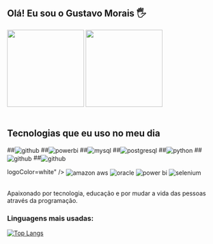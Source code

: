 ## Olá! Eu sou o Gustavo Morais 🖐️

<div>
  <img  height="180em" src="https://github-readme-stats.vercel.app/api?username=ghpires98&show_icons=true&theme=great-gatsby&include_all_commits=true&count_private=true"/>
  <img height="180em" src="https://github-readme-stats.vercel.app/api/top-langs/?username=ghpires98&layout=compact&langs_count=7&theme=dark"/>
</div>
<br>

## Tecnologias que eu uso no meu dia
##<img align="center" alt="github" src="https://img.shields.io/badge/GitHub-181717.svg?style=for-the-badge&logo=GitHub&logoColor=white" />
##<img align="center" alt="powerbi" src="https://img.shields.io/badge/Power%20BI-F2C811.svg?style=for-the-badge&logo=Power-BI&logoColor=black" />
##<img align="center" alt="mysql" src="https://img.shields.io/badge/MySQL-4479A1.svg?style=for-the-badge&logo=MySQL&logoColor=white" />
##<img align="center" alt="postgresql" src="https://img.shields.io/badge/PostgreSQL-4169E1.svg?style=for-the-badge&logo=PostgreSQL&logoColor=white" />
##<img align="center" alt="python" src="https://img.shields.io/badge/Python-3776AB.svg?style=for-the-badge&logo=Python&logoColor=white" />
##<img align="center" alt="github" src="https://img.shields.io/badge/Ubuntu-E95420.svg?style=for-the-badge&logo=Ubuntu&logoColor=white" />
##<img align="center" alt="github" src="https://img.shields.io/badge/Microsoft%20Office-D83B01.svg?style=for-the-badge&logo=Microsoft-Office&logoColor=white" />
<div style="display: inline_block">
 logoColor=white" />
  <img align="center" alt="amazon aws" src="https://img.shields.io/badge/Amazon_AWS-FF9900?style=for-the-badge&logo=amazonaws&logoColor=white" />
  <img align="center" alt="oracle" src="https://img.shields.io/badge/Oracle-F80000?style=for-the-badge&logo=oracle&logoColor=black" />
  <img align="center" alt="power bi" src="https://img.shields.io/badge/Power%20BI-F2C811.svg?style=for-the-badge&logo=Power-BI&logoColor=black" />
  <img align="center" alt="selenium" src="https://img.shields.io/badge/Selenium-43B02A.svg?style=for-the-badge&logo=Selenium&logoColor=white" />
</div><br/>

Apaixonado por tecnologia, educação e por mudar a vida das pessoas através da programação.

### Linguagens mais usadas:
[![Top Langs](https://github-readme-stats.vercel.app/api/top-langs/?username=ghpires98)](https://github.com/ghpires98/github-readme-stats)
